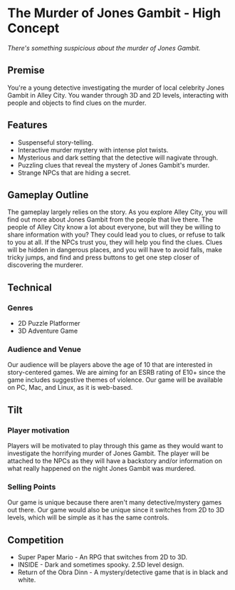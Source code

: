 
# The Murder of Jones Gambit - High Concept
_There's something suspicious about the murder of Jones Gambit._

## Premise
You're a young detective investigating the murder of local celebrity Jones Gambit in Alley City. You wander through 3D and 2D levels, interacting with people and objects to find clues on the murder.

## Features
- Suspenseful story-telling.
- Interactive murder mystery with intense plot twists.
- Mysterious and dark setting that the detective will nagivate through.
- Puzzling clues that reveal the mystery of Jones Gambit's murder.
- Strange NPCs that are hiding a secret.


## Gameplay Outline
The gameplay largely relies on the story. As you explore Alley City, you will find out more about Jones Gambit from the people that live there. The people of Alley City know a lot about everyone, but will they be willing to share information with you? They could lead you to clues, or refuse to talk to you at all. If the NPCs trust you, they will help you find the clues. Clues will be hidden in dangerous places, and you will have to avoid falls, make tricky jumps, and find and press buttons to get one step closer of discovering the murderer.

## Technical

### Genres
- 2D Puzzle Platformer
- 3D Adventure Game

### Audience and Venue
Our audience will be players above the age of 10 that are interested in story-centered games. We are aiming for an ESRB rating of E10+ since the game includes suggestive themes of violence. Our game will be available on PC, Mac, and Linux, as it is web-based.

## Tilt

### Player motivation
Players will be motivated to play through this game as they would want to investigate the horrifying murder of Jones Gambit. The player will be attached to the NPCs as they will have a backstory and/or information on what really happened on the night Jones Gambit was murdered.

### Selling Points
Our game is unique because there aren't many detective/mystery games out there. Our game would also be unique since it switches from 2D to 3D levels, which will be simple as it has the same controls.

## Competition
- Super Paper Mario - An RPG that switches from 2D to 3D.
- INSIDE - Dark and sometimes spooky. 2.5D level design.
- Return of the Obra Dinn - A mystery/detective game that is in black and white.
